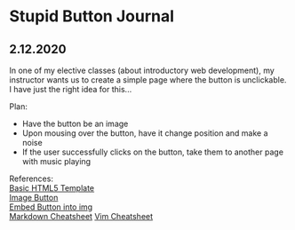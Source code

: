 # Stupid Button Journal

## 2.12.2020
In one of my elective classes (about introductory web development), my instructor wants us to create a simple page where the button is unclickable. I have just the right idea for this... 

Plan:  
- Have the button be an image
- Upon mousing over the button, have it change position and make a noise
- If the user successfully clicks on the button, take them to another page with music playing


References:  
[Basic HTML5 Template](https://www.sitepoint.com/a-basic-html5-template/)  
[Image Button](https://www.w3schools.com/tags/tryit.asp?filename=tryhtml_input_alt)  
[Embed Button into img](https://stackoverflow.com/questions/8683528/embed-image-in-a-button-element)  
[Markdown Cheatsheet](https://github.com/adam-p/markdown-here/wiki/Markdown-Cheatsheet)
[Vim Cheatsheet](https://vim.rtorr.com/)
